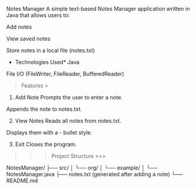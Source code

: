 Notes Manager
A simple text-based Notes Manager application written in Java that allows users to:

Add notes

View saved notes

Store notes in a local file (notes.txt)

* Technologies Used*
Java

File I/O (FileWriter, FileReader, BufferedReader)
> Features >
1. Add Note
Prompts the user to enter a note.

Appends the note to notes.txt.

2. View Notes
Reads all notes from notes.txt.

Displays them with a - bullet style.

3. Exit
Closes the program.
>>> Project Structure >>>

NotesManager/
├── src/
│   └── org/
│       └── example/
│           └── NotesManager.java
├── notes.txt (generated after adding a note)
└── README.md
